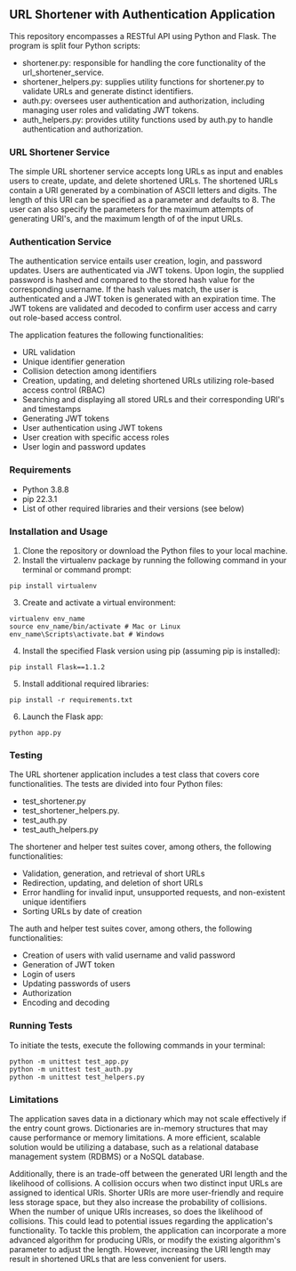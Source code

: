 ## URL Shortener with Authentication Application
This repository encompasses a RESTful API using Python and Flask. The program is split four Python scripts: 
* shortener.py: responsible for handling the core functionality of the url_shortener_service. 
* shortener_helpers.py: supplies utility functions for shortener.py to validate URLs and generate distinct identifiers. 
* auth.py: oversees user authentication and authorization, including managing user roles and validating JWT tokens.
* auth_helpers.py: provides utility functions used by auth.py to handle authentication and authorization.

### URL Shortener Service
The simple URL shortener service accepts long URLs as input and enables users to create, update, and delete shortened URLs. The shortened URLs contain a URI generated by a combination of ASCII letters and digits. The length of this URI can be specified as a parameter and defaults to 8. The user can also specify the parameters for the maximum attempts of generating URI's, and the maximum length of of the input URLs. 

### Authentication Service
The authentication service entails user creation, login, and password updates. Users are authenticated via JWT tokens. Upon login, the supplied password is hashed and compared to the stored hash value for the corresponding username. If the hash values match, the user is authenticated and a JWT token is generated with an expiration time. The JWT tokens are validated and decoded to confirm user access and carry out role-based access control.

The application features the following functionalities: 
* URL validation
* Unique identifier generation
* Collision detection among identifiers
* Creation, updating, and deleting shortened URLs utilizing role-based access control (RBAC)
* Searching and displaying all stored URLs and their corresponding URI's and timestamps
* Generating JWT tokens
* User authentication using JWT tokens
* User creation with specific access roles
* User login and password updates

### Requirements
* Python 3.8.8
* pip 22.3.1
* List of other required libraries and their versions (see below)

### Installation and Usage
1. Clone the repository or download the Python files to your local machine.
2. Install the virtualenv package by running the following command in your terminal or command prompt:
```console
pip install virtualenv
```
3. Create and activate a virtual environment:
```console
virtualenv env_name
source env_name/bin/activate # Mac or Linux
env_name\Scripts\activate.bat # Windows
```
4. Install the specified Flask version using pip (assuming pip is installed):
```console
pip install Flask==1.1.2
```
5. Install additional required libraries:
```console
pip install -r requirements.txt
```
6. Launch the Flask app:
```console
python app.py
```

### Testing
The URL shortener application includes a test class that covers core functionalities. The tests are divided into four Python files: 
* test_shortener.py
* test_shortener_helpers.py.
* test_auth.py
* test_auth_helpers.py

The shortener and helper test suites cover, among others, the following functionalities:
* Validation, generation, and retrieval of short URLs
* Redirection, updating, and deletion of short URLs
* Error handling for invalid input, unsupported requests, and non-existent unique identifiers
* Sorting URLs by date of creation

The auth and helper test suites cover, among others, the following functionalities:
* Creation of users with valid username and valid password
* Generation of JWT token
* Login of users
* Updating passwords of users
* Authorization
* Encoding and decoding

### Running Tests
To initiate the tests, execute the following commands in your terminal:
```console
python -m unittest test_app.py
python -m unittest test_auth.py
python -m unittest test_helpers.py
```

### Limitations
The application saves data in a dictionary which may not scale effectively if the entry count grows. Dictionaries are in-memory structures that may cause performance or memory limitations. A more efficient, scalable solution would be utilizing a database, such as a relational database management system (RDBMS) or a NoSQL database.

Additionally, there is an trade-off between the generated URI length and the likelihood of collisions. A collision occurs when two distinct input URLs are assigned to identical URIs. Shorter URIs are more user-friendly and require less storage space, but they also increase the probability of collisions. When the number of unique URIs increases, so does the likelihood of collisions. This could lead to potential issues regarding the application's functionality. To tackle this problem, the application can incorporate a more advanced algorithm for producing URIs, or modify the existing algorithm's parameter to adjust the length. However, increasing the URI length may result in shortened URLs that are less convenient for users.